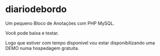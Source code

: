 # diariodebordo
Um pequeno Bloco de Anotações com PHP MySQL.

Você pode baixa e testar.

Logo que estiver com tempo disponível vou estar disponibilizando uma DEMO numa hospedagem gratuita.
